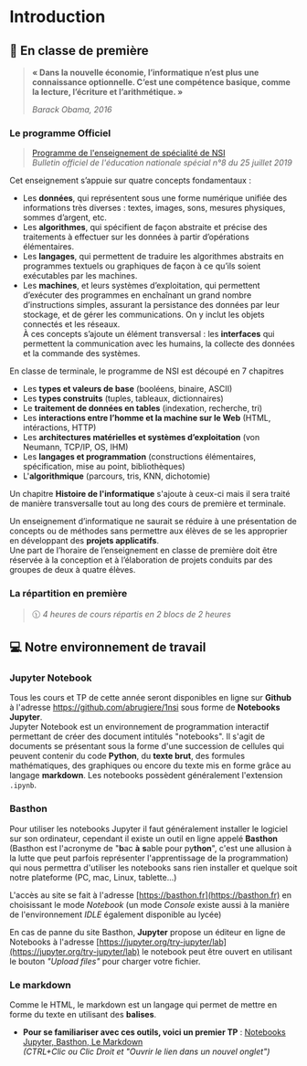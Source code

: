 # Introduction

  ## 📖 En classe de première  

>__« Dans la nouvelle économie, l’informatique n’est plus une connaissance optionnelle. C’est une compétence basique, comme la lecture, l’écriture et l’arithmétique. »__
>
>_Barack Obama, 2016_

  ### Le programme Officiel
  >[Programme de l'enseignement de spécialité de NSI](https://cache.media.education.gouv.fr/file/SPE8_MENJ_25_7_2019/93/3/spe247_annexe_1158933.pdf)  
  >_Bulletin officiel de l'éducation nationale spécial n°8 du 25 juillet 2019_
  
  Cet enseignement s’appuie sur quatre concepts fondamentaux :
  - Les **données**, qui représentent sous une forme numérique unifiée des informations très diverses : textes, images, sons, mesures physiques, sommes d’argent, etc.
  - Les **algorithmes**, qui spécifient de façon abstraite et précise des traitements à effectuer sur les données à partir d’opérations élémentaires.
  -  Les **langages**, qui permettent de traduire les algorithmes abstraits en programmes textuels ou graphiques de façon à ce qu’ils soient exécutables par les machines.
  - Les **machines**, et leurs systèmes d’exploitation, qui permettent d’exécuter des programmes en enchaînant un grand nombre d’instructions simples, assurant la persistance des données par leur stockage, et de gérer les communications. On y inclut les objets connectés et les réseaux.  
  À ces concepts s’ajoute un élément transversal : les **interfaces** qui permettent la communication avec les humains, la collecte des données et la commande des systèmes.

  En classe de terminale, le programme de NSI est découpé en 7 chapitres
  - Les **types et valeurs de base** (booléens, binaire, ASCII)
  - Les **types construits** (tuples, tableaux, dictionnaires)
  - Le **traitement de données en tables** (indexation, recherche, tri)
  - Les **interactions entre l’homme et la machine sur le Web** (HTML, intéractions, HTTP)
  - Les **architectures matérielles et systèmes d’exploitation** (von Neumann, TCP/IP, OS, IHM)
  - Les **langages et programmation** (constructions élémentaires, spécification, mise au point, bibliothèques)
  - L'**algorithmique** (parcours, tris, KNN, dichotomie)

  Un chapitre **Histoire de l'informatique** s'ajoute à ceux-ci mais il sera traité de manière transversalle tout au long des cours de première et terminale.

  Un enseignement d’informatique ne saurait se réduire à une présentation de concepts ou de méthodes sans permettre aux élèves de se les approprier en développant des **projets applicatifs**.  
  Une part de l’horaire de l’enseignement en classe de première doit être réservée à la conception et à l’élaboration de projets conduits par des groupes de deux à quatre élèves.
  
  ### La répartition en première 
  >🕦 _4 heures de cours répartis en 2 blocs de 2 heures_    


<!--



  **📝 Les évaluations**  
  - Devoirs surveillés (QCM + exos)
  - Exercices à l'écrit
  - Devoirs maison
  - Activités en classe notées
  
  **✓ Les besoins**  
  - Une clé **USB** ou un drive pour sauvegarder vos cours et TP que vous aurez modifiés
  - Des **écouteurs** avec une prise Jack 3.5mm mâle pour pouvoir écouter des vidéos parfois intégrées au cours
  - Connaître ses accès à l'**ENT** et **Pronote**
  
  **⚠️ Les règles** 
  - Etre à l’heure : une tolérance de 5mn, au delà le cours n'est plus accessible
  - Poser son téléphone dans la PhoneBox à son arrivée en classe
  - Passer aux toilettes avant ou après le cours, pas de sortie pendant le cours
  - Respecter ses camarades et le professeur 
  - Respecter le matériel qui est notre outil de travail
  
  **🛠️ Les outils**  
  ![Python Github SQL Basthon Jupyter Pix](./0.0.outils1.png "Nos outils")  
  
  **Mais aussi...**  
  
  ![Cahier crayon gomme cerveau](./0.0.outils2.png "Mais à ne pas oublier")

-->



  ## 💻 Notre environnement de travail    

  ### Jupyter Notebook
  Tous les cours et TP de cette année seront disponibles en ligne sur __Github__ à l'adresse https://github.com/abrugiere/1nsi sous forme de __Notebooks Jupyter__.  
  Jupyter Notebook est un environnement de programmation interactif permettant de créer des document intitulés "notebooks". Il s'agit de documents se présentant sous la forme d'une succession de cellules qui peuvent contenir du code __Python__, du __texte brut__, des formules mathématiques, des graphiques ou encore du texte mis en forme grâce au langage __markdown__. Les notebooks possèdent généralement l'extension `.ipynb`.

  ### Basthon
  Pour utiliser les notebooks Jupyter il faut généralement installer le logiciel sur son ordinateur, cependant il existe un outil en ligne appelé __Basthon__ (Basthon est l'acronyme de "**b**ac **à** **s**able pour py**thon**", c'est une allusion à la lutte que peut parfois représenter l'apprentissage de la programmation) qui nous permettra d'utiliser les notebooks sans rien installer et quelque soit notre plateforme (PC, mac, Linux, tablette...) 

  L'accès au site se fait à l'adresse [https://basthon.fr](https://basthon.fr) en choisissant le mode _Notebook_ (un mode _Console_ existe aussi à la manière de l'environnement _IDLE_ également disponible au lycée)

  En cas de panne du site Basthon, **Jupyter** propose un éditeur en ligne de Notebooks à l'adresse [https://jupyter.org/try-jupyter/lab](https://jupyter.org/try-jupyter/lab) le notebook peut être ouvert en utilisant le bouton _"Upload files"_ pour charger votre fichier.

  ### Le markdown
  Comme le HTML, le markdown est un langage qui permet de mettre en forme du texte en utilisant des __balises__.

  - **Pour se familiariser avec ces outils, voici un premier TP** : [Notebooks Jupyter, Basthon, Le Markdown](https://notebook.basthon.fr/?from=https://raw.githubusercontent.com/abrugiere/1nsi/main/_ressources/0.0_markdown.ipynb)  
  _(CTRL+Clic ou Clic Droit et "Ouvrir le lien dans un nouvel onglet")_











